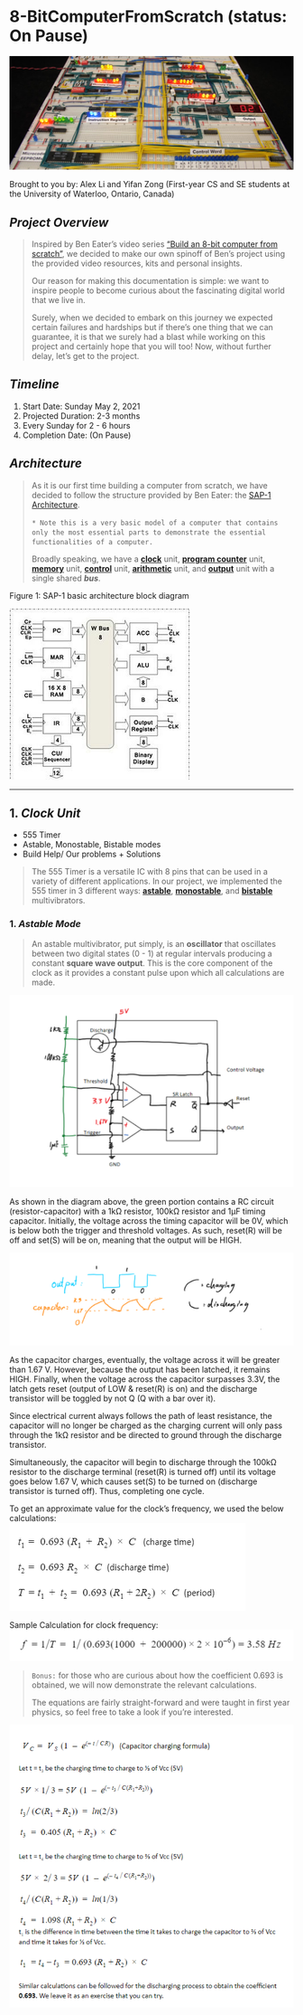 # 8-BitComputerFromScratch (status: On Pause)
![placeholder](assets/8bit-computer.jpg)

Brought to you by: Alex Li and Yifan Zong (First-year CS and SE students at the University of Waterloo, Ontario, Canada)

## _Project Overview_ 
> Inspired by Ben Eater’s video series [“Build an 8-bit computer from scratch”](https://eater.net/8bit), we decided to make our own spinoff of Ben’s project using the provided video resources, kits and personal insights. 
> 
> Our reason for making this documentation is simple:  we want to inspire people to become curious about the fascinating digital world that we live in.
> 
>  Surely, when we decided to embark on this journey we expected certain failures and hardships but if there’s one thing that we can guarantee, it is that we surely had a blast while working on this project and certainly hope that you will too! Now, without further delay, let’s get to the project.

## _Timeline_ 
1. Start Date: Sunday May 2, 2021
2. Projected Duration: 2-3 months
3. Every Sunday for 2 - 6 hours
4. Completion Date: (On Pause) 

## _Architecture_
> As it is our first time building a computer from scratch, we have decided to follow the structure provided by Ben Eater: the [SAP-1 Architecture](https://study-for-exam.blogspot.com/2013/06/describe-sap-1-architecture.html).
> 
> ```* Note this is a very basic model of a computer that contains only the most essential parts to demonstrate the essential functionalities of a computer.```
> 
> Broadly speaking, we have a [**clock**](#1-Clock-Unit) unit, [**program counter**](#4-Program-Counter-Unit) unit, [**memory**](#3-Memory-Unit) unit, [**control**](#6-Control-Unit) unit, [**arithmetic**](#2-Arithmetic-Unit) unit, and [**output**](#5-Output-Unit) unit with a single shared **_bus_**.

Figure 1: SAP-1 basic architecture  block diagram

![sap-1](./assets/SAP-1Arch.jpg)

<hr>

## 1. _Clock Unit_
* 555 Timer
* Astable, Monostable, Bistable modes
* Build Help/ Our problems + Solutions

> The 555 Timer is a versatile IC with 8 pins that can be used in a variety of different applications. In our project, we implemented the 555 timer in 3 different ways: [**astable**](#1-Astable-Mode), [**monostable**](#2-Monostable-Mode), and [**bistable**](#3-Bistable-Mode) multivibrators.

### 1. _Astable Mode_
> An astable multivibrator, put simply, is an **oscillator** that oscillates between two digital states (0 - 1) at regular intervals producing a constant **square wave output**. This is the core component of the clock as it provides a constant pulse upon which all calculations are made.

![Astable Multivibrator](assets/AstableMultivibrator.png)

As shown in the diagram above, the green portion contains a RC circuit (resistor-capacitor) with a 1kΩ resistor, 100kΩ resistor and 1μF timing capacitor. Initially, the voltage across the timing capacitor will be 0V, which is below both the trigger and threshold voltages. As such, reset(R) will be off and set(S) will be on, meaning that the output will be HIGH. 

![Waveform Output](assets/SquareWave.png)

As the capacitor charges, eventually, the voltage across it will be greater than 1.67 V. However, because the output has been latched, it remains HIGH. Finally, when the voltage across the capacitor surpasses 3.3V, the latch gets reset (output of LOW & reset(R) is on) and the discharge transistor will be toggled by not Q (Q with a bar over it).

Since electrical current always follows the path of least resistance, the capacitor will no longer be charged as the charging current will only pass through the 1kΩ resistor and be directed to ground through the discharge transistor.

Simultaneously, the capacitor will begin to discharge through the 100kΩ resistor to the discharge terminal (reset(R) is turned off) until its voltage goes below 1.67 V, which causes set(S) to be turned on (discharge transistor is turned off). Thus, completing one cycle. 

To get an approximate value for the clock’s frequency, we used the below calculations:
![equation #1](assets/Equation1.png)

Sample Calculation for clock frequency:
![equation #2](assets/Equation2.png)

> ``` Bonus: ``` for those who are curious about how the coefficient 0.693 is obtained, we will now demonstrate the relevant calculations. 
> 
>  The equations are fairly straight-forward and were taught in first year physics, so feel free to take a look if you’re interested.

![bonus equation](assets/BonusEquations.png)
